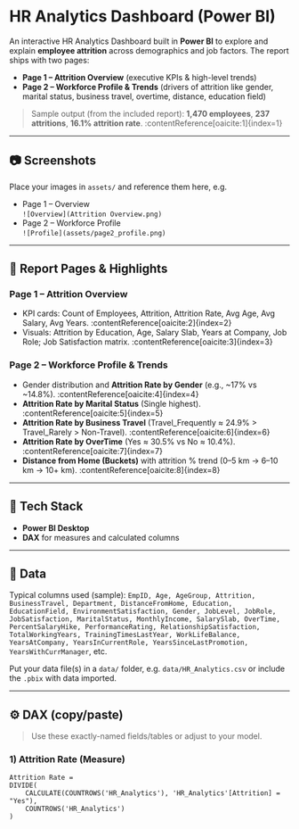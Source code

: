 # HR Analytics Dashboard (Power BI)

An interactive HR Analytics Dashboard built in **Power BI** to explore and explain **employee attrition** across demographics and job factors. The report ships with two pages:

- **Page 1 – Attrition Overview** (executive KPIs & high-level trends)
- **Page 2 – Workforce Profile & Trends** (drivers of attrition like gender, marital status, business travel, overtime, distance, education field)

> Sample output (from the included report): **1,470 employees**, **237 attritions**, **16.1% attrition rate**. :contentReference[oaicite:1]{index=1}

---

## 📷 Screenshots

Place your images in `assets/` and reference them here, e.g.

- Page 1 – Overview  
  `![Overview](Attrition Overview.png)`
- Page 2 – Workforce Profile  
  `![Profile](assets/page2_profile.png)`

---

## 🧭 Report Pages & Highlights

### Page 1 – Attrition Overview
- KPI cards: Count of Employees, Attrition, Attrition Rate, Avg Age, Avg Salary, Avg Years. :contentReference[oaicite:2]{index=2}
- Visuals: Attrition by Education, Age, Salary Slab, Years at Company, Job Role; Job Satisfaction matrix. :contentReference[oaicite:3]{index=3}

### Page 2 – Workforce Profile & Trends
- Gender distribution and **Attrition Rate by Gender** (e.g., ~17% vs ~14.8%). :contentReference[oaicite:4]{index=4}
- **Attrition Rate by Marital Status** (Single highest). :contentReference[oaicite:5]{index=5}
- **Attrition Rate by Business Travel** (Travel_Frequently ≈ 24.9% > Travel_Rarely > Non-Travel). :contentReference[oaicite:6]{index=6}
- **Attrition Rate by OverTime** (Yes ≈ 30.5% vs No ≈ 10.4%). :contentReference[oaicite:7]{index=7}
- **Distance from Home (Buckets)** with attrition % trend (0–5 km → 6–10 km → 10+ km). :contentReference[oaicite:8]{index=8}

---

## 🧰 Tech Stack

- **Power BI Desktop**
- **DAX** for measures and calculated columns

---

## 📂 Data

Typical columns used (sample): `EmpID, Age, AgeGroup, Attrition, BusinessTravel, Department, DistanceFromHome, Education, EducationField, EnvironmentSatisfaction, Gender, JobLevel, JobRole, JobSatisfaction, MaritalStatus, MonthlyIncome, SalarySlab, OverTime, PercentSalaryHike, PerformanceRating, RelationshipSatisfaction, TotalWorkingYears, TrainingTimesLastYear, WorkLifeBalance, YearsAtCompany, YearsInCurrentRole, YearsSinceLastPromotion, YearsWithCurrManager`, etc.

Put your data file(s) in a `data/` folder, e.g. `data/HR_Analytics.csv` or include the `.pbix` with data imported.

---

## ⚙️ DAX (copy/paste)

> Use these exactly-named fields/tables or adjust to your model.

### 1) Attrition Rate (Measure)
```DAX
Attrition Rate =
DIVIDE(
    CALCULATE(COUNTROWS('HR_Analytics'), 'HR_Analytics'[Attrition] = "Yes"),
    COUNTROWS('HR_Analytics')
)
